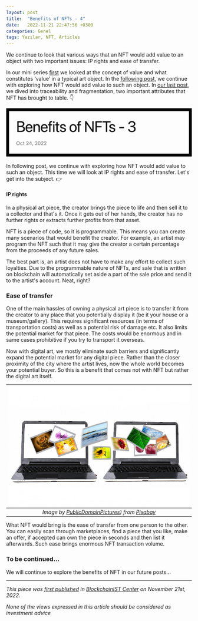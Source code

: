 ```yaml
---
layout: post
title:  "Benefits of NFTs - 4"
date:   2022-11-21 22:47:56 +0300
categories: Genel
tags: Yazılar, NFT, Articles
---
```


We continue to look that various ways that an NFT would add value to an object with two important issues: IP rights and ease of transfer. 

In our mini series [first](genel/2022/08/19/what-are-the-benefits-of-NFTs.html) we looked at the concept of value and what constitutes ‘value’ in a typical art object.  In the [following post](/genel/2022/09/25/what-are-the-benefits-of-NFTs-II.html), we continue with exploring how NFT would add value to such an object. In [our last post](/genel/2022/10/24/what-are-the-benefits-of-NFTs-3.html), we dived into traceability and fragmentation, two important attributes that NFT has brought to table. 👇

<a href="/genel/2022/10/24/what-are-the-benefits-of-NFTs-3.html">
         <img alt="Tweet" src="/assets/benefits-of-ntfs-3_640.png"></a>

In following post, we continue with exploring how NFT would add value to such an object. This time we will look at IP rights and ease of transfer. Let's get into the subject.  👉


#### IP rights 
In a physical art piece, the creator brings the piece to life and then sell it to a collector and that's it. Once it gets out of her hands, the creator has no further rights or extracts further profits from that asset.

NFT is a piece of code, so it is programmable. This means you can create many scenarios that would benefit the creator. For example, an artist may program the NFT such that it may give the creator a certain percentage from the proceeds of any future sales.

The best part is, an artist does not have to make any effort to collect such loyalties. Due to the programmable nature of NFTs, and sale that is written on blockchain will automatically set aside a part of the sale price and send it to the artist's account. Neat, right?

### Ease of transfer
One of the main hassles of owning a physical art piece is to transfer it from the creator to any place that you potentially display it (be it your house or a museum/gallery). This requires significant resources (in terms of transportation costs) as well as a potential risk of damage etc. It also limits the potential market for that piece. The costs would be enormous and in same cases prohibitive if you try to transport it overseas.

Now with digital art, we mostly eliminate such barriers and significantly expand the potential market for any digital piece. Rather than the closer proximity of the city where the artist lives, now the whole world becomes your potential buyer. So this is a benefit that comes not with NFT but rather the digital art itself.

| ![photos](/assets/photos-315170_800.jpg)|
|:--:| 
| *Image by [PublicDomainPictures](https://pixabay.com/users/publicdomainpictures-14/)) from [Pixabay](https://pixabay.com/)*|

What NFT would bring is the ease of transfer from one person to the other. You can easily scan through marketplaces, find a piece that you like, make an offer, if accepted can own the piece in seconds and then list it afterwards. Such ease brings enormous NFT transaction volume. 

### To be continued…
We will continue to explore the benefits of NFT in our future posts... 

---
*This piece was [first published]() in [BlockchainIST Center](https://medium.com/blockchainist-center) on November 21st, 2022.*

*None of the views expressed in this article should be considered as investment advice*
